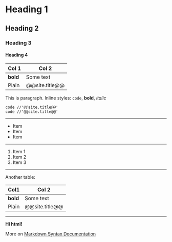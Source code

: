 # Heading 1
## Heading 2
### Heading 3
#### Heading 4

| Col 1   | Col 2                                              |
|---------|----------------------------------------------------|
|**bold** | Some text                                          |
| Plain   | @@site.title@@                                     |

This is paragraph. Inline styles: `code`, **bold**, *italic*

    code //'@@site.title@@'
    code //'@@site.title@@'

---

* Item
* Item
* Item

---

1. Item 1
1. Item 2
1. Item 3

---

Another table:

| Col1    | Col 2                                              |
|-------- |----------------------------------------------------|
|**bold** | Some text                                          |
| Plain   | @@site.title@@                                     |

---

<strong>Hi html!</strong>

More on [Markdown Syntax Documentation](http://daringfireball.net/projects/markdown/syntax)
